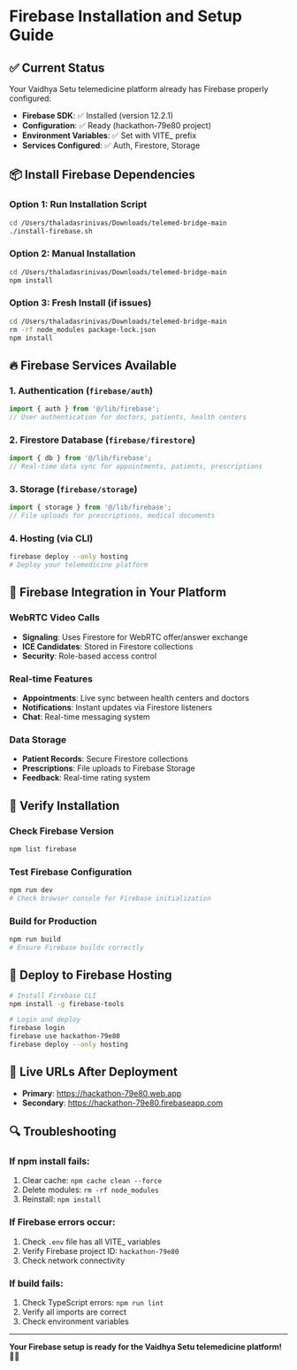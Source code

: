 # Firebase Installation and Setup Guide

## ✅ Current Status

Your Vaidhya Setu telemedicine platform already has Firebase properly configured:

- **Firebase SDK**: ✅ Installed (version 12.2.1)
- **Configuration**: ✅ Ready (hackathon-79e80 project)
- **Environment Variables**: ✅ Set with VITE_ prefix
- **Services Configured**: ✅ Auth, Firestore, Storage

## 📦 Install Firebase Dependencies

### Option 1: Run Installation Script
```bash
cd /Users/thaladasrinivas/Downloads/telemed-bridge-main
./install-firebase.sh
```

### Option 2: Manual Installation
```bash
cd /Users/thaladasrinivas/Downloads/telemed-bridge-main
npm install
```

### Option 3: Fresh Install (if issues)
```bash
cd /Users/thaladasrinivas/Downloads/telemed-bridge-main
rm -rf node_modules package-lock.json
npm install
```

## 🔥 Firebase Services Available

### 1. Authentication (`firebase/auth`)
```typescript
import { auth } from '@/lib/firebase';
// User authentication for doctors, patients, health centers
```

### 2. Firestore Database (`firebase/firestore`)
```typescript
import { db } from '@/lib/firebase';
// Real-time data sync for appointments, patients, prescriptions
```

### 3. Storage (`firebase/storage`)
```typescript
import { storage } from '@/lib/firebase';
// File uploads for prescriptions, medical documents
```

### 4. Hosting (via CLI)
```bash
firebase deploy --only hosting
# Deploy your telemedicine platform
```

## 🏥 Firebase Integration in Your Platform

### WebRTC Video Calls
- **Signaling**: Uses Firestore for WebRTC offer/answer exchange
- **ICE Candidates**: Stored in Firestore collections
- **Security**: Role-based access control

### Real-time Features
- **Appointments**: Live sync between health centers and doctors
- **Notifications**: Instant updates via Firestore listeners
- **Chat**: Real-time messaging system

### Data Storage
- **Patient Records**: Secure Firestore collections
- **Prescriptions**: File uploads to Firebase Storage
- **Feedback**: Real-time rating system

## 🔧 Verify Installation

### Check Firebase Version
```bash
npm list firebase
```

### Test Firebase Configuration
```bash
npm run dev
# Check browser console for Firebase initialization
```

### Build for Production
```bash
npm run build
# Ensure Firebase builds correctly
```

## 🚀 Deploy to Firebase Hosting

```bash
# Install Firebase CLI
npm install -g firebase-tools

# Login and deploy
firebase login
firebase use hackathon-79e80
firebase deploy --only hosting
```

## 📱 Live URLs After Deployment

- **Primary**: https://hackathon-79e80.web.app
- **Secondary**: https://hackathon-79e80.firebaseapp.com

## 🔍 Troubleshooting

### If npm install fails:
1. Clear cache: `npm cache clean --force`
2. Delete modules: `rm -rf node_modules`
3. Reinstall: `npm install`

### If Firebase errors occur:
1. Check `.env` file has all VITE_ variables
2. Verify Firebase project ID: `hackathon-79e80`
3. Check network connectivity

### If build fails:
1. Check TypeScript errors: `npm run lint`
2. Verify all imports are correct
3. Check environment variables

---

**Your Firebase setup is ready for the Vaidhya Setu telemedicine platform! 🏥💙**